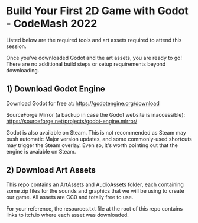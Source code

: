# Build Your First 2D Game with Godot - CodeMash 2022

Listed below are the required tools and art assets required to attend this session.

Once you've downloaded Godot and the art assets, you are ready to go! There are no additional build steps or setup requirements beyond downloading.

## 1) Download Godot Engine
Download Godot for free at: https://godotengine.org/download

SourceForge Mirror (a backup in case the Godot website is inaccessible): https://sourceforge.net/projects/godot-engine.mirror/

Godot is also available on Steam. This is not recommended as Steam may push automatic Major version updates, and some commonly-used shortcuts may trigger the Steam overlay. Even so, it's worth pointing out that the engine is avaiable on Steam.

## 2) Download Art Assets
This repo contains an ArtAssets and AudioAssets folder, each containing some zip files for the sounds and graphics that we will be using to create our game. All assets are CC0 and totally free to use.

For your reference, the resources.txt file at the root of this repo contains links to itch.io where each asset was downloaded.
